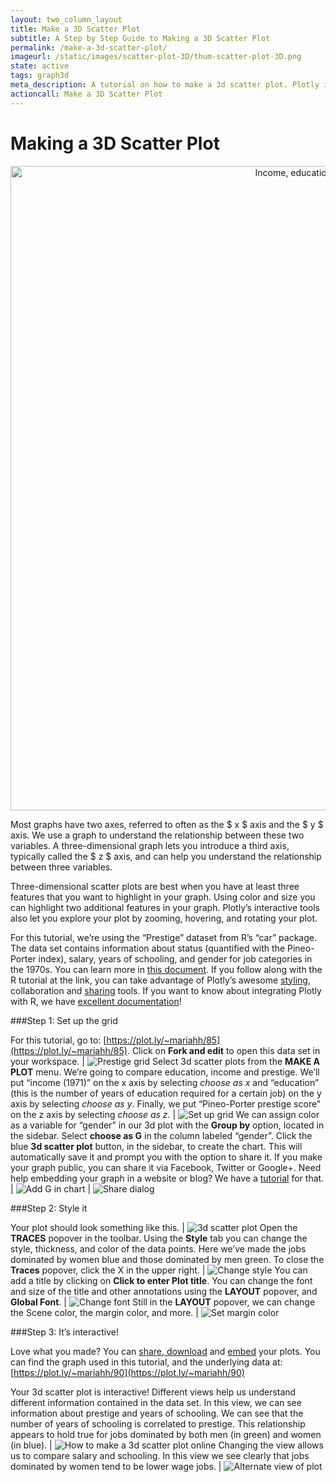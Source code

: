 ```yaml
---
layout: two_column_layout
title: Make a 3D Scatter Plot
subtitle: A Step by Step Guide to Making a 3D Scatter Plot
permalink: /make-a-3d-scatter-plot/
imageurl: /static/images/scatter-plot-3D/thum-scatter-plot-3D.png
state: active
tags: graph3d
meta_description: A tutorial on how to make a 3d scatter plot. Plotly is the easiest and fastest way to make and share graphs online.
actioncall: Make a 3D Scatter Plot
---
```


# Making a 3D Scatter Plot

<div>
    <a href="https://plot.ly/~mariahh/90/" target="_blank" title="Income, education, gender and prestige" style="display: block; text-align: center;"><img src="https://plot.ly/~mariahh/90.png" alt="Income, education, gender and prestige" style="max-width: 100%;width: 1031px;"  width="1031" onerror="this.onerror=null;this.src='https://plot.ly/404.png';" /></a>
    <script data-plotly="mariahh:90" src="https://plot.ly/embed.js" async></script>
</div>

Most graphs have two axes, referred to often as the $ x $ axis and the $ y $ axis. We use a graph to understand the relationship between these two variables. A three-dimensional graph lets you introduce a third axis, typically called the $ z $ axis, and can help you understand the relationship between three variables.

Three-dimensional scatter plots are best when you have at least three features that you want to highlight in your graph. Using color and size you can highlight two additional features in your graph. Plotly’s interactive tools also let you explore your plot by zooming, hovering, and rotating your plot.

For this tutorial, we’re using the “Prestige” dataset from R’s “car” package. The data set contains information about status (quantified with the Pineo-Porter index), salary, years of schooling, and gender for job categories in the 1970s. You can learn more in [this document](http://www.princeton.edu/~otorres/Regression101R.pdf). If you follow along with the R tutorial at the link, you can take advantage of Plotly’s awesome [styling](http://vimeo.com/94000688), collaboration and [sharing](https://plot.ly/how-to-share-and-print-plotly-graphs/) tools. If you want to know about integrating Plotly with R, we have [excellent documentation](http://plot.ly/R)!

###Step 1: Set up the grid

For this tutorial, go to: [https://plot.ly/~mariahh/85](https://plot.ly/~mariahh/85). Click on **Fork and edit** to open this data set in your workspace. | ![Prestige grid](/static/images/scatter-plot-3D/prestige-grid.png)
Select 3d scatter plots from the **MAKE A PLOT** menu. We’re going to compare education, income and prestige. We’ll put “income (1971)” on the x axis by selecting *choose as x* and “education” (this is the number of years of education required for a certain job) on the y axis by selecting *choose as y*. Finally, we put “Pineo-Porter prestige score” on the z axis by selecting *choose as z*. | ![Set up grid](/static/images/scatter-plot-3D/set-up-grid.png)
We can assign color as a variable for “gender” in our 3d plot with the **Group by** option, located in the sidebar. Select **choose as G** in the column labeled “gender”. Click the blue **3d scatter plot** button, in the sidebar, to create the chart. This will automatically save it and prompt you with the option to share it. If you make your graph public, you can share it via Facebook, Twitter or Google+. Need help embedding your graph in a website or blog? We have a [tutorial](https://plot.ly/how-to-embed-plotly-graphs-in-websites/) for that. | ![Add G in chart](/static/images/scatter-plot-3D/add-g.png) | ![Share dialog](/static/images/scatter-plot-3D/share-dialog.png)

###Step 2: Style it

Your plot should look something like this. | ![3d scatter plot](/static/images/scatter-plot-3D/3d-scatter-plot.png)
Open the **TRACES** popover in the toolbar. Using the **Style** tab you can change the style, thickness, and color of the data points. Here we’ve made the jobs dominated by women blue and those dominated by men green. To close the **Traces** popover, click the X in the upper right. | ![Change style](/static/images/scatter-plot-3D/change-style.png)
You can add a title by clicking on **Click to enter Plot title**. You can change the font and size of the title and other annotations using the **LAYOUT** popover, and **Global Font**. | ![Change font](/static/images/scatter-plot-3D/change-font.png)
Still in the **LAYOUT** popover, we can change the Scene color, the margin color, and more. | ![Set margin color](/static/images/scatter-plot-3D/set-margin-color.png)

###Step 3: It’s interactive!

Love what you made? You can [share, download](https://plot.ly/how-to-share-and-print-plotly-graphs/) and [embed](https://plot.ly/how-to-embed-plotly-graphs-in-websites/) your plots. You can find the graph used in this tutorial, and the underlying data at: [https://plot.ly/~mariahh/90](https://plot.ly/~mariahh/90)

Your 3d scatter plot is interactive! Different views help us understand different information contained in the data set. In this view, we can see information about prestige and years of schooling. We can see that the number of years of schooling is correlated to prestige. This relationship appears to hold true for jobs dominated by both men (in green) and women (in blue). | ![How to make a 3d scatter plot online](/static/images/scatter-plot-3D/prestige-plot.png)
Changing the view allows us to compare salary and schooling. In this view we see clearly that jobs dominated by women tend to be lower wage jobs. | ![Alternate view of plot](/static/images/scatter-plot-3D/alt-view-of-plot.png)
